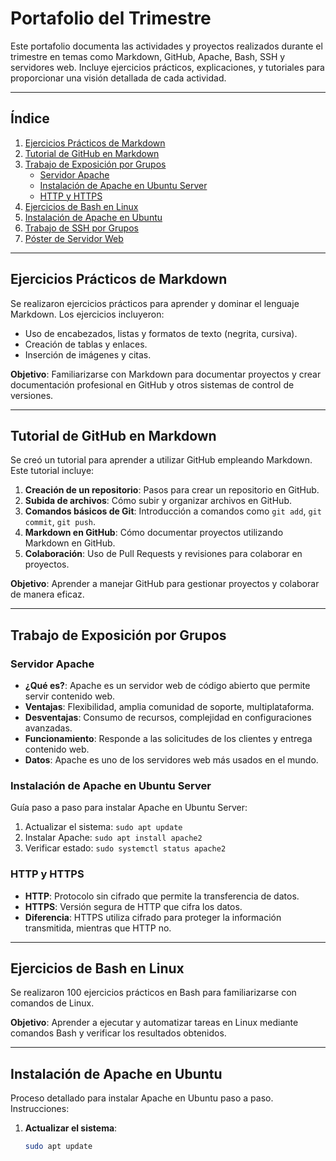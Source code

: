 # Portafolio del Trimestre

Este portafolio documenta las actividades y proyectos realizados durante el trimestre en temas como Markdown, GitHub, Apache, Bash, SSH y servidores web. Incluye ejercicios prácticos, explicaciones, y tutoriales para proporcionar una visión detallada de cada actividad.

---

## Índice

1. [Ejercicios Prácticos de Markdown](#ejercicios-prácticos-de-markdown)
2. [Tutorial de GitHub en Markdown](#tutorial-de-github-en-markdown)
3. [Trabajo de Exposición por Grupos](#trabajo-de-exposición-por-grupos)
   - [Servidor Apache](#servidor-apache)
   - [Instalación de Apache en Ubuntu Server](#instalación-de-apache-en-ubuntu-server)
   - [HTTP y HTTPS](#http-y-https)
4. [Ejercicios de Bash en Linux](#ejercicios-de-bash-en-linux)
5. [Instalación de Apache en Ubuntu](#instalación-de-apache-en-ubuntu)
6. [Trabajo de SSH por Grupos](#trabajo-de-ssh-por-grupos)
7. [Póster de Servidor Web](#póster-de-servidor-web)

---

## Ejercicios Prácticos de Markdown

Se realizaron ejercicios prácticos para aprender y dominar el lenguaje Markdown. Los ejercicios incluyeron:
- Uso de encabezados, listas y formatos de texto (negrita, cursiva).
- Creación de tablas y enlaces.
- Inserción de imágenes y citas.

**Objetivo**: Familiarizarse con Markdown para documentar proyectos y crear documentación profesional en GitHub y otros sistemas de control de versiones.

---

## Tutorial de GitHub en Markdown

Se creó un tutorial para aprender a utilizar GitHub empleando Markdown. Este tutorial incluye:
1. **Creación de un repositorio**: Pasos para crear un repositorio en GitHub.
2. **Subida de archivos**: Cómo subir y organizar archivos en GitHub.
3. **Comandos básicos de Git**: Introducción a comandos como `git add`, `git commit`, `git push`.
4. **Markdown en GitHub**: Cómo documentar proyectos utilizando Markdown en GitHub.
5. **Colaboración**: Uso de Pull Requests y revisiones para colaborar en proyectos.

**Objetivo**: Aprender a manejar GitHub para gestionar proyectos y colaborar de manera eficaz.

---

## Trabajo de Exposición por Grupos

### Servidor Apache
- **¿Qué es?**: Apache es un servidor web de código abierto que permite servir contenido web.
- **Ventajas**: Flexibilidad, amplia comunidad de soporte, multiplataforma.
- **Desventajas**: Consumo de recursos, complejidad en configuraciones avanzadas.
- **Funcionamiento**: Responde a las solicitudes de los clientes y entrega contenido web.
- **Datos**: Apache es uno de los servidores web más usados en el mundo.

### Instalación de Apache en Ubuntu Server
Guía paso a paso para instalar Apache en Ubuntu Server:
1. Actualizar el sistema: `sudo apt update`
2. Instalar Apache: `sudo apt install apache2`
3. Verificar estado: `sudo systemctl status apache2`

### HTTP y HTTPS
- **HTTP**: Protocolo sin cifrado que permite la transferencia de datos.
- **HTTPS**: Versión segura de HTTP que cifra los datos.
- **Diferencia**: HTTPS utiliza cifrado para proteger la información transmitida, mientras que HTTP no.

---

## Ejercicios de Bash en Linux

Se realizaron 100 ejercicios prácticos en Bash para familiarizarse con comandos de Linux.

**Objetivo**: Aprender a ejecutar y automatizar tareas en Linux mediante comandos Bash y verificar los resultados obtenidos.

---

## Instalación de Apache en Ubuntu

Proceso detallado para instalar Apache en Ubuntu paso a paso. Instrucciones:
1. **Actualizar el sistema**:
   ```bash
   sudo apt update

